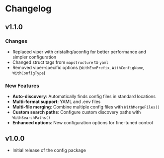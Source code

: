 # Changelog

## v1.1.0

### Changes

- Replaced viper with cristalhq/aconfig for better performance and simpler configuration
- Changed struct tags from `mapstructure` to `yaml`
- Removed viper-specific options (`WithEnvPrefix`, `WithConfigName`, `WithConfigType`)

### New Features

- **Auto-discovery**: Automatically finds config files in standard locations
- **Multi-format support**: YAML and .env files
- **Multi-file merging**: Combine multiple config files with `WithMergeFiles()`
- **Custom search paths**: Configure custom discovery paths with `WithSearchPaths()`
- **Enhanced options**: New configuration options for fine-tuned control

## v1.0.0

- Initial release of the config package
